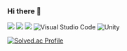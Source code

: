 ### Hi there 👋
<a href="" target="_blank"><img src="https://img.shields.io/badge/c-A8B9CC?style=for-the-badge&logo=c&logoColor=white"/></a>
<a href="" target="_blank"><img src="https://img.shields.io/badge/c++-00599C?style=for-the-badge&logo=cplusplus&logoColor=white"/></a>
<a href="" target="_blank"><img src="https://img.shields.io/badge/spring-6DB33F?style=for-the-badge&logo=spring&logoColor=white"/></a>
![Visual Studio Code](https://img.shields.io/badge/Visual%20Studio%20Code-007ACC.svg?&style=for-the-badge&logo=Visual%20Studio%20Code&logoColor=white)
![Unity](https://img.shields.io/badge/unity-000000.svg?&style=for-the-badge&logo=unity&logoColor=white)

[![Solved.ac Profile](http://mazassumnida.wtf/api/v2/generate_badge?boj=zhiqiong)](https://solved.ac/zhiqiong/)

<!--
**zhiqiong009/zhiqiong009** is a ✨ _special_ ✨ repository because its `README.md` (this file) appears on your GitHub profile.

Here are some ideas to get you started:

- 🔭 I’m currently working on ...
- 🌱 I’m currently learning ...
- 👯 I’m looking to collaborate on ...
- 🤔 I’m looking for help with ...
- 💬 Ask me about ...
- 📫 How to reach me: ...
- 😄 Pronouns: ...
- ⚡ Fun fact: ...
-->
